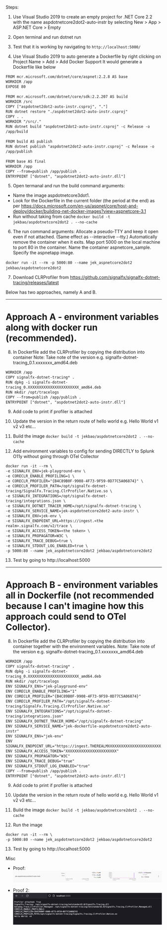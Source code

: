 ﻿Steps:

1. Use Visual Studio 2019 to create an empty project for .NET Core 2.2 with the name aspdotnetcore2dot2-auto-instr by selecting New > App > ASP.NET Core > Empty

2. Open terminal and run dotnet run

3. Test that it is working by navigating to `http://localhost:5000/`

4. Use Visual Studio 2019 to auto generate a Dockerfile by right clicking on Project Name > Add > Add Docker Support It would generate a Dockerfile like below
```
FROM mcr.microsoft.com/dotnet/core/aspnet:2.2.8 AS base
WORKDIR /app
EXPOSE 80

FROM mcr.microsoft.com/dotnet/core/sdk:2.2.207 AS build
WORKDIR /src
COPY ["aspdotnet2dot2-auto-instr.csproj", "."]
RUN dotnet restore "./aspdotnet2dot2-auto-instr.csproj"
COPY . .
WORKDIR "/src/."
RUN dotnet build "aspdotnet2dot2-auto-instr.csproj" -c Release -o /app/build

FROM build AS publish
RUN dotnet publish "aspdotnet2dot2-auto-instr.csproj" -c Release -o /app/publish

FROM base AS final
WORKDIR /app
COPY --from=publish /app/publish .
ENTRYPOINT ["dotnet", "aspdotnet2dot2-auto-instr.dll"]

```

5. Open termanal and run the build command arguments:
- Name the image aspdotnetcore3dot1.
- Look for the Dockerfile in the current folder (the period at the end) as per https://docs.microsoft.com/en-us/aspnet/core/host-and-deploy/docker/building-net-docker-images?view=aspnetcore-3.1
- Run without taking from cache
`docker build -t jekbao/aspdotnetcore2dot2 . --no-cache`

6. The run command arguments:
    Allocate a pseudo-TTY and keep it open even if not attached. (Same effect as --interactive --tty.)
    Automatically remove the container when it exits.
    Map port 5000 on the local machine to port 80 in the container.
    Name the container aspnetcore_sample.
    Specify the aspnetapp image.

`docker run -it --rm -p 5000:80 --name jek_aspnetcore2dot2 jekbao/aspdotnetcore2dot2`

7. Download CLRProfiler from https://github.com/signalfx/signalfx-dotnet-tracing/releases/latest


Below has two approaches, namely A and B.

---

# Approach A - environment variables along with docker run (recommended).

8. In Dockerfile add the CLRProfiler by copying the distribution into container Note: Take note of the version e.g. signalfx-dotnet-tracing_0.1.xxxxxxx_amd64.deb
```
WORKDIR /app
COPY signalfx-dotnet-tracing* .
RUN dpkg -i signalfx-dotnet-tracing_0.XXXXXXXXXXXXXXXXXXXXXXX_amd64.deb
RUN mkdir /opt/tracelogs
COPY --from=publish /app/publish .
ENTRYPOINT ["dotnet", "aspdotnet2dot2-auto-instr.dll"]
```

9. Add code to print if profiler is attached 

10. Update the version in the return route of hello world e.g. Hello World v1 v2 v3 etc...

11. Build the image `docker build -t jekbao/aspdotnetcore2dot2 . --no-cache`

12. Add environment variables to config for sending DIRECTLY to Splunk O11y without going through OTel Collector
```
docker run -it --rm \
-e SIGNALFX_ENV=jek-playground-env \
-e CORECLR_ENABLE_PROFILING=1 \
-e CORECLR_PROFILER="{B4C89B0F-9908-4F73-9F59-0D77C5A06874}" \
-e CORECLR_PROFILER_PATH=/opt/signalfx-dotnet-tracing/SignalFx.Tracing.ClrProfiler.Native.so \
-e SIGNALFX_INTEGRATIONS=/opt/signalfx-dotnet-tracing/integrations.json \
-e SIGNALFX_DOTNET_TRACER_HOME=/opt/signalfx-dotnet-tracing \
-e SIGNALFX_SERVICE_NAME=jek-aspdotnetcore2dot2-auto-instr \
-e SIGNALFX_ENV=jek-env \
-e SIGNALFX_ENDPOINT_URL=https://ingest.<the realm>.signalfx.com/v2/trace \
-e SIGNALFX_ACCESS_TOKEN=<the token> \
-e SIGNALFX_PROPAGATOR=W3C \
-e SIGNALFX_TRACE_DEBUG=true \
-e SIGNALFX_STDOUT_LOG_ENABLED=true \
-p 5000:80 --name jek_aspdotnetcore2dot2 jekbao/aspdotnetcore2dot2
```

13. Test by going to http://localhost:5000

---

# Approach B - environment variables all in Dockerfile (not recommended because I can't imagine how this approach could send to OTel Collector).

8. In Dockerfile add the CLRProfiler by copying the distribution into container together with the environment variables. Note: Take note of the version e.g. signalfx-dotnet-tracing_0.1.xxxxxxx_amd64.deb
```
WORKDIR /app
COPY signalfx-dotnet-tracing* .
RUN dpkg -i signalfx-dotnet-tracing_0.XXXXXXXXXXXXXXXXXXXXXXX_amd64.deb
RUN mkdir /opt/tracelogs
ENV SIGNALFX_ENV="jek-playground-env"
ENV CORECLR_ENABLE_PROFILING="1"
ENV CORECLR_PROFILER="{B4C89B0F-9908-4F73-9F59-0D77C5A06874}"
ENV CORECLR_PROFILER_PATH="/opt/signalfx-dotnet-tracing/SignalFx.Tracing.ClrProfiler.Native.so"
ENV SIGNALFX_INTEGRATIONS="/opt/signalfx-dotnet-tracing/integrations.json"
ENV SIGNALFX_DOTNET_TRACER_HOME="/opt/signalfx-dotnet-tracing"
ENV SIGNALFX_SERVICE_NAME="jek-dockerfile-aspdotnetcore2dot2-auto-instr"
ENV SIGNALFX_ENV="jek-env"
ENV SIGNALFX_ENDPOINT_URL="https://ingest.THEREALMXXXXXXXXXXXXXXXXXXXXXXXX.signalfx.com/v2/trace"
ENV SIGNALFX_ACCESS_TOKEN="XXXXXXXXXXXXXXXXXXXXXXX"
ENV SIGNALFX_PROPAGATOR="W3C"
ENV SIGNALFX_TRACE_DEBUG="true"
ENV SIGNALFX_STDOUT_LOG_ENABLED="true"
COPY --from=publish /app/publish .
ENTRYPOINT ["dotnet", "aspdotnet2dot2-auto-instr.dll"]
```

9. Add code to print if profiler is attached 

10. Update the version in the return route of hello world e.g. Hello World v1 v2 v3 etc...

11. Build the image `docker build -t jekbao/aspdotnetcore2dot2 . --no-cache`

12. Run the image
```
docker run -it --rm \
-p 5000:80 --name jek_aspdotnetcore2dot2 jekbao/aspdotnetcore2dot2
```

13. Test by going to http://localhost:5000

Misc

- Proof: ![proof](proof.png "working proof")

- Proof 2: ![proof2](proof2.png "working proof 2")
